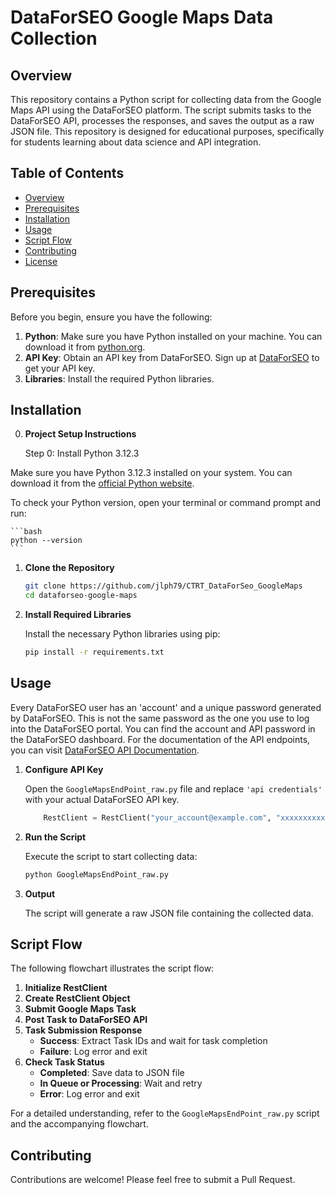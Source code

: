 # DataForSEO Google Maps Data Collection

## Overview

This repository contains a Python script for collecting data from the Google Maps API using the DataForSEO platform. The script submits tasks to the DataForSEO API, processes the responses, and saves the output as a raw JSON file. This repository is designed for educational purposes, specifically for students learning about data science and API integration.

## Table of Contents

- [Overview](#overview)
- [Prerequisites](#prerequisites)
- [Installation](#installation)
- [Usage](#usage)
- [Script Flow](#script-flow)
- [Contributing](#contributing)
- [License](#license)

## Prerequisites

Before you begin, ensure you have the following:

1. **Python**: Make sure you have Python installed on your machine. You can download it from [python.org](https://www.python.org/).
2. **API Key**: Obtain an API key from DataForSEO. Sign up at [DataForSEO](https://dataforseo.com/) to get your API key.
3. **Libraries**: Install the required Python libraries.

## Installation

0. **Project Setup Instructions**

    Step 0: Install Python 3.12.3

Make sure you have Python 3.12.3 installed on your system. You can download it from the [official Python website](https://www.python.org/downloads/release/python-3123/).

To check your Python version, open your terminal or command prompt and run:
    
    ```bash
    python --version
    ```

1. **Clone the Repository**

    ```bash
    git clone https://github.com/jlph79/CTRT_DataForSeo_GoogleMaps
    cd dataforseo-google-maps
    ```

2. **Install Required Libraries**

    Install the necessary Python libraries using pip:

    ```bash
    pip install -r requirements.txt
    ```
    
## Usage

Every DataForSEO user has an 'account' and a unique password generated by DataForSEO. This is not the same password as the one you use to log into the DataForSEO portal. You can find the account and API password in the DataForSEO dashboard. For the documentation of the API endpoints, you can visit [DataForSEO API Documentation](https://docs.dataforseo.com/v3/serp/google/overview/?bash&_gl=1*eo9o81*_up*MQ..*_ga*MTUwMjUyMjQ5NC4xNzE4MzY1Njk1*_ga_T5NKP5Y695*MTcxODM2NTY5NC4xLjEuMTcxODM2NjkwMC4wLjAuMTE1OTcwMDQwNA..).

1. **Configure API Key**

    Open the `GoogleMapsEndPoint_raw.py` file and replace `'api credentials'` with your actual DataForSEO API key.

    ```python
        RestClient = RestClient("your_account@example.com", "xxxxxxxxxxx") 
    ```

2. **Run the Script**

    Execute the script to start collecting data:

    ```bash
    python GoogleMapsEndPoint_raw.py
    ```

3. **Output**

    The script will generate a raw JSON file containing the collected data.

## Script Flow

The following flowchart illustrates the script flow:

1. **Initialize RestClient**
2. **Create RestClient Object**
3. **Submit Google Maps Task**
4. **Post Task to DataForSEO API**
5. **Task Submission Response**
   - **Success**: Extract Task IDs and wait for task completion
   - **Failure**: Log error and exit
6. **Check Task Status**
   - **Completed**: Save data to JSON file
   - **In Queue or Processing**: Wait and retry
   - **Error**: Log error and exit

For a detailed understanding, refer to the `GoogleMapsEndPoint_raw.py` script and the accompanying flowchart.

## Contributing

Contributions are welcome! Please feel free to submit a Pull Request.

 

